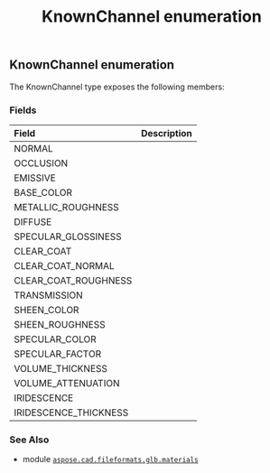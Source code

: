 ﻿---
title: KnownChannel enumeration
second_title: Aspose.CAD for Python via .NET API References
description: 
type: docs
weight: 80
url: /python-net/aspose.cad.fileformats.glb.materials/knownchannel/
is_root: false
---

## KnownChannel enumeration



The KnownChannel type exposes the following members:

### Fields
| Field | Description |
| :- | :- |
| NORMAL |  |
| OCCLUSION |  |
| EMISSIVE |  |
| BASE_COLOR |  |
| METALLIC_ROUGHNESS |  |
| DIFFUSE |  |
| SPECULAR_GLOSSINESS |  |
| CLEAR_COAT |  |
| CLEAR_COAT_NORMAL |  |
| CLEAR_COAT_ROUGHNESS |  |
| TRANSMISSION |  |
| SHEEN_COLOR |  |
| SHEEN_ROUGHNESS |  |
| SPECULAR_COLOR |  |
| SPECULAR_FACTOR |  |
| VOLUME_THICKNESS |  |
| VOLUME_ATTENUATION |  |
| IRIDESCENCE |  |
| IRIDESCENCE_THICKNESS |  |



### See Also
* module [`aspose.cad.fileformats.glb.materials`](..)
